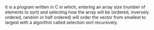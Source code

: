 It is a program written in C in which, entering an array size (number of elements to sort) and selecting how the array will be (ordered, inversely ordered, random or half ordered) will order the vector from smallest to largest with a algorithm called selection sort recursively.
